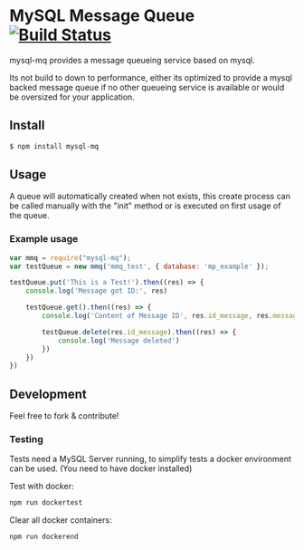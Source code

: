 # MySQL Message Queue [![Build Status](https://travis-ci.org/Mario-F/mysql_mq.svg?branch=master)](https://travis-ci.org/Mario-F/mysql_mq)

mysql-mq provides a message queueing service based on mysql.

Its not build to down to performance, either its optimized to provide a mysql backed message queue if no other queueing service is available or would be oversized for your application.

## Install

```javascript
$ npm install mysql-mq
```

## Usage

A queue will automatically created when not exists, this create process can be called manually with the "init" method or is executed on first usage of the queue.

### Example usage

```javascript
var mmq = require("mysql-mq");
var testQueue = new mmq('mmq_test', { database: 'mp_example' });

testQueue.put('This is a Test!').then((res) => {
    console.log('Message got ID:', res)

    testQueue.get().then((res) => {
        console.log('Content of Message ID', res.id_message, res.message)

        testQueue.delete(res.id_message).then((res) => {
            console.log('Message deleted')
        })
    })
})
```

## Development

Feel free to fork & contribute!

### Testing

Tests need a MySQL Server running, to simplify tests a docker environment can be used. (You need to have docker installed)

Test with docker:

```bash
npm run dockertest
```

Clear all docker containers:

```bash
npm run dockerend
```
